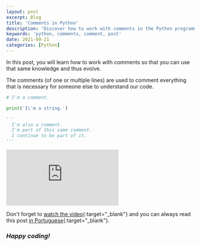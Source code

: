 ```yaml
---
layout: post
excerpt: Blog
title: 'Comments in Python'
description: 'Discover how to work with comments in the Python programming language. Get answers to your questions with the theory and examples presented.'
keywords: 'python, comments, comment, post'
date: 2021-09-21
categories: [Python]
---
```


In this post, you will learn how to work with comments so that you can use that same knowledge and thus evolve.

The comments (of one or multiple lines) are used to comment everything that is necessary for someone else to understand our code.

```python
# I'm a comment.

print('I\'m a string.')

'''
  I'm also a comment.
  I'm part of this same comment.
  I continue to be part of it.
'''
```

<div class="video-container">
  <iframe src="https://www.youtube.com/embed/cAxkOgCkz9s" frameborder="0" allowfullscreen></iframe>
</div>

Don't forget to [watch the video](https://youtu.be/cAxkOgCkz9s){:target="\_blank"} and you can always read this post [in Portuguese](https://caffeinealgorithm.com/blog/20210921/comentarios-em-python/){:target="\_blank"}.

### _Happy coding!_
